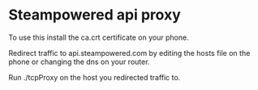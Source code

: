 Steampowered api proxy
======================

To use this install the ca.crt certificate on your phone.

Redirect traffic to api.steampowered.com by editing the hosts file on
the phone or changing the dns on your router.

Run ./tcpProxy on the host you redirected traffic to.
